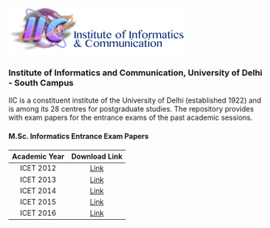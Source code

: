 ![iic-logo](./logo.png)

### Institute of Informatics and Communication, University of Delhi - South Campus
IIC is a constituent institute of the University of Delhi (established 1922) and is among its 28 centres for postgraduate studies. The repository provides with exam papers for the entrance exams of the past academic sessions.

#### M.Sc. Informatics Entrance Exam Papers
| Academic Year |                                           Download Link                                          |
|:-------------:|:------------------------------------------------------------------------------------------------:|
|   ICET 2012   | [Link](https://github.com/iicudsc/MSc_Informatics_Entrance_Exam_Papers/raw/master/ICET_2012.pdf) |
|   ICET 2013   | [Link](https://github.com/iicudsc/MSc_Informatics_Entrance_Exam_Papers/raw/master/ICET_2013.pdf) |
|   ICET 2014   | [Link](https://github.com/iicudsc/MSc_Informatics_Entrance_Exam_Papers/raw/master/ICET_2014.pdf) |
|   ICET 2015   | [Link](https://github.com/iicudsc/MSc_Informatics_Entrance_Exam_Papers/raw/master/ICET_2015.pdf) |
|   ICET 2016   | [Link](https://github.com/iicudsc/MSc_Informatics_Entrance_Exam_Papers/raw/master/ICET_2016.pdf) |
